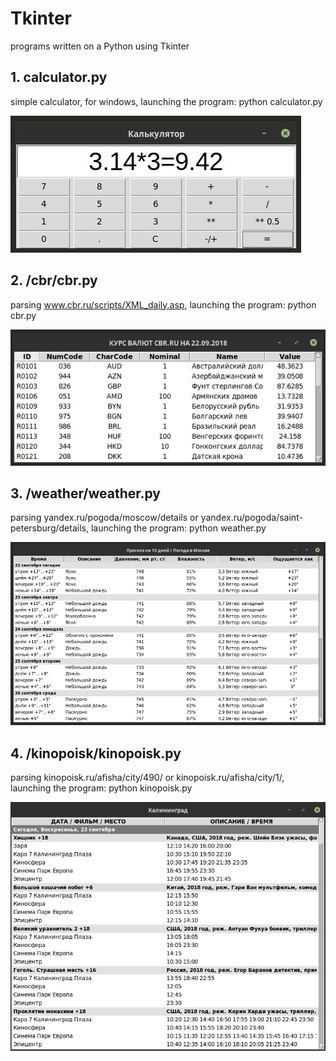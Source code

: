 # Tkinter
programs written on a Python using Tkinter
## 1. calculator.py
simple calculator, for windows, launching the program: python calculator.py

![calculator.py](https://github.com/otolaa/Tkinter/blob/master/img/calc.jpg "calculator.py")
## 2. /cbr/cbr.py
parsing www.cbr.ru/scripts/XML_daily.asp, launching the program: python cbr.py

![cbr.py](https://github.com/otolaa/Tkinter/blob/master/img/cbr.jpg "cbr.py")

## 3. /weather/weather.py
parsing yandex.ru/pogoda/moscow/details or yandex.ru/pogoda/saint-petersburg/details, launching the program: python weather.py

![weather.py](https://github.com/otolaa/Tkinter/blob/master/img/weather.jpg "weather.py")
## 4. /kinopoisk/kinopoisk.py
parsing kinopoisk.ru/afisha/city/490/ or kinopoisk.ru/afisha/city/1/, launching the program: python kinopoisk.py

![parsing kinopoisk.ru](https://github.com/otolaa/Tkinter/blob/master/img/kino.jpg "parsing kinopoisk.ru")